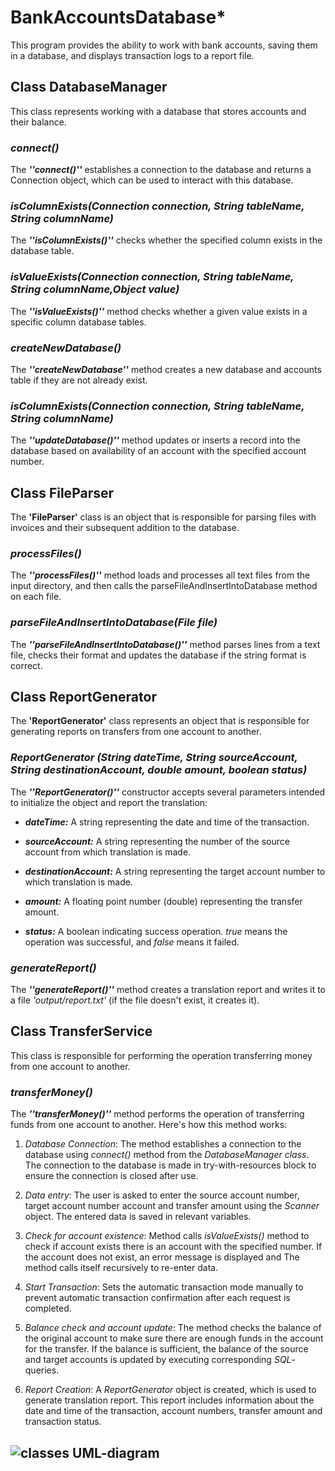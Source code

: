 # **BankAccountsDatabase***

This program provides the ability to work with bank accounts, saving them in a database, and displays transaction logs 
to a report file.

## Class DatabaseManager

This class represents working with a database that stores accounts and their balance.

### *connect()*

The ***''connect()''*** establishes a connection to the database and returns a Connection object,
which can be used to interact with this database.

### *isColumnExists(Connection connection, String tableName, String columnName)*

The ***''isColumnExists()''*** checks whether the specified column exists in the database table. 

### *isValueExists(Connection connection, String tableName, String columnName,Object value)*

The ***''isValueExists()''*** method checks whether a given value exists in a specific column
database tables.

### *createNewDatabase()*

The ***''createNewDatabase''*** method creates a new database and accounts table if they are not already
exist.

### *isColumnExists(Connection connection, String tableName, String columnName)*

The ***''updateDatabase()''*** method updates or inserts a record into the database based on
availability of an account with the specified account number.

## Class FileParser

The **'FileParser'** class is an object that is responsible for parsing files with invoices
and their subsequent addition to the database.

### *processFiles()*

The ***''processFiles()''*** method loads and processes all text files from the input directory,
and then calls the parseFileAndInsertIntoDatabase method on each file.

### *parseFileAndInsertIntoDatabase(File file)*

The ***''parseFileAndInsertIntoDatabase()''*** method parses lines from a text file,
checks their format and updates the database if the string format is correct.

## Class ReportGenerator

The **'ReportGenerator'** class represents an object that is responsible for generating reports
on transfers from one account to another.

### *ReportGenerator (String dateTime, String sourceAccount, String destinationAccount, double amount, boolean status)*
The ***''ReportGenerator()''*** constructor accepts several parameters intended
to initialize the object and report the translation:

* ***dateTime:*** A string representing the date and time of the transaction.

* ***sourceAccount:*** A string representing the number of the source account from which
  translation is made.

* ***destinationAccount:*** A string representing the target account number to which
  translation is made.

* ***amount:*** A floating point number (double) representing the transfer amount.

* ***status:*** A boolean indicating success
  operation. *true* means the operation was successful, and *false* means it failed.

### *generateReport()*

The ***''generateReport()''*** method creates a translation report and writes it to a file
*'output/report.txt'* (if the file doesn't exist, it creates it). 

## Class TransferService

This class is responsible for performing the operation
transferring money from one account to another.

### *transferMoney()*

The ***''transferMoney()''*** method performs the operation of transferring funds from one account to
another. Here's how this method works:

1. *Database Connection*: The method establishes a connection to the database using
   *connect()* method from the *DatabaseManager class*. The connection to the database is made in
   try-with-resources block to ensure the connection is closed after use.

2. *Data entry*: The user is asked to enter the source account number, target account number
   account and transfer amount using the *Scanner* object. The entered data is saved in
   relevant variables.

3. *Check for account existence*: Method calls *isValueExists()* method to check if account exists
   there is an account with the specified number. If the account does not exist, 
   an error message is displayed and
   The method calls itself recursively to re-enter data.

4. *Start Transaction*: Sets the automatic transaction mode manually to
   prevent automatic transaction confirmation after each request is completed.

5. *Balance check and account update*: The method checks the balance of the original account to
   make sure there are enough funds in the account for the transfer. If the balance is sufficient,
   the balance of the source and target accounts is updated by executing
   corresponding *SQL*-queries.

6. *Report Creation*: A *ReportGenerator* object is created, which is used to generate
   translation report. This report includes information about the date and time of the transaction,
   account numbers, transfer amount and transaction status.

## ![*classes UML-diagram*](https://github.com/dmitriyvechorko/Test/blob/main/diag1.png)